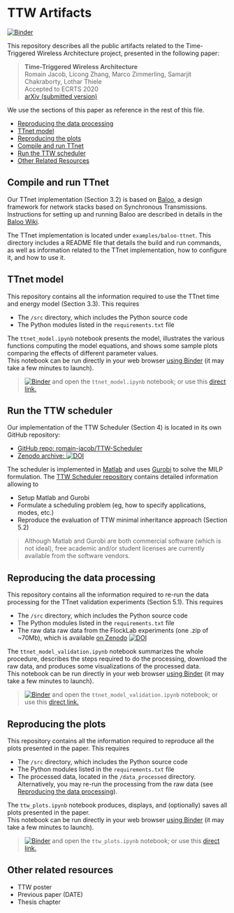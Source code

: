 # TTW Artifacts

[![Binder](https://mybinder.org/badge_logo.svg)](https://mybinder.org/v2/gh/romain-jacob/TTW-Artifacts/master)

This repository describes all the public artifacts related to the Time-Triggered Wireless Architecture project, presented in the following paper:

> **Time-Triggered Wireless Architecture**  
Romain Jacob, Licong Zhang, Marco Zimmerling, Samarjit Chakraborty, Lothar Thiele   
Accepted to ECRTS 2020  
[arXiv (submitted version)](https://arxiv.org/abs/2002.07491)

We use the sections of this paper as reference in the rest of this file.

<!-- TOC depthFrom:2 depthTo:6 withLinks:1 updateOnSave:1 orderedList:0 -->

- [Reproducing the data processing](#reproducing-the-data-processing)
- [TTnet model](#ttnet-model)
- [Reproducing the plots](#reproducing-the-plots)
- [Compile and run TTnet](#compile-and-run-ttnet)
- [Run the TTW scheduler](#run-the-ttw-scheduler)
- [Other Related Resources](#other-related-resources)

<!-- /TOC -->

<!-- ############################################### -->
## Compile and run TTnet
<!-- ############################################### -->

Our TTnet implementation (Section 3.2) is based on [Baloo](https://github.com/ETHZ-TEC/Baloo/tree/master), a design framework for network stacks based on Synchronous Transmissions. Instructions for setting up and running Baloo are described in details in the [Baloo Wiki](https://github.com/ETHZ-TEC/Baloo/wiki).

The TTnet implementation is located under `examples/baloo-ttnet`. This directory includes a README file that details the build and run commands, as well as information related to the TTnet implementation, how to configure it, and how to use it.

<!-- ############################################### -->
## TTnet model
<!-- ############################################### -->

This repository contains all the information required to use the TTnet time and energy model (Section 3.3). This requires
+ The `/src` directory, which includes the Python source code
+ The Python modules listed in the `requirements.txt` file

The `ttnet_model.ipynb` notebook presents the model, illustrates the various functions computing the model equations, and shows some sample plots comparing the effects of different parameter values.  
This notebook can be run directly in your web browser [using Binder](https://mybinder.org/) (it may take a few minutes to launch).

> [![Binder](https://mybinder.org/badge_logo.svg)](https://mybinder.org/v2/gh/romain-jacob/TTW-Artifacts/master) and open the `ttnet_model.ipynb` notebook; or use this
[direct link.](https://mybinder.org/v2/gh/romain-jacob/TTW-Artifacts/master?filepath=.%2Fttnet_model.ipynb)

<!-- ############################################### -->
## Run the TTW scheduler
<!-- ############################################### -->

Our implementation of the TTW Scheduler (Section 4) is located in its own GitHub repository:
+ [GitHub repo: romain-jacob/TTW-Scheduler][ttw_repo]
+ [Zenodo archive: ![DOI](https://zenodo.org/badge/DOI/10.5281/zenodo.3530665.svg)][ttw_zenodo]

The scheduler is implemented in [Matlab][1] and uses [Gurobi][2] to solve the MILP formulation. The [TTW Scheduler repository][ttw_repo] contains detailed information allowing to
+ Setup Matlab and Gurobi
+ Formulate a scheduling problem (eg, how to specify applications, modes, etc.)
+ Reproduce the evaluation of TTW minimal inheritance approach (Section 5.2)

> Although Matlab and Gurobi are both commercial software (which is not ideal), free academic and/or student licenses are currently available from the software vendors.

[1]: https://www.mathworks.com/products/matlab.html
[2]: https://www.gurobi.com/
[ttw_repo]: https://github.com/romain-jacob/TTW-Scheduler
[ttw_zenodo]: https://doi.org/10.5281/zenodo.3530665

<!-- Link and instruction to run the TTW Scheduler (Matlab (with versions) + Gurobi). Check what has been written for the thesis already (I did stuff for DRP, don't remember for TTW) -->


<!-- ############################################### -->
## Reproducing the data processing
<!-- ############################################### -->

This repository contains all the information required to re-run the data processing for the TTnet validation experiments (Section 5.1). This requires
+ The `/src` directory, which includes the Python source code
+ The Python modules listed in the `requirements.txt` file
+ The raw data raw data from the FlockLab experiments (one .zip of ~70Mb), which is available [on Zenodo](https://doi.org/10.5281/zenodo.3530721) [![DOI](https://zenodo.org/badge/DOI/10.5281/zenodo.3530721.svg)](https://doi.org/10.5281/zenodo.3530721)

The `ttnet_model_validation.ipynb` notebook summarizes the whole procedure, describes the steps required to do the processing, download the raw data, and produces some visualizations of the processed data.  
This notebook can be run directly in your web browser [using Binder](https://mybinder.org/) (it may take a few minutes to launch).

> [![Binder](https://mybinder.org/badge_logo.svg)](https://mybinder.org/v2/gh/romain-jacob/TTW-Artifacts/master) and open the `ttnet_model_validation.ipynb` notebook; or use this
[direct link.](https://mybinder.org/v2/gh/romain-jacob/TTW-Artifacts/master?filepath=.%2Fttnet-model-validation.ipynb)


<!-- ############################################### -->
## Reproducing the plots
<!-- ############################################### -->

This repository contains all the information required to reproduce all the plots presented in the paper. This requires
+ The `/src` directory, which includes the Python source code
+ The Python modules listed in the `requirements.txt` file
+ The processed data, located in the `/data_processed` directory. Alternatively, you may re-run the processing from the raw data (see [Reproducing the data processing](#reproducing-the-data-processing)).

The `ttw_plots.ipynb` notebook produces, displays, and (optionally) saves all plots presented in the paper.  
This notebook can be run directly in your web browser [using Binder](https://mybinder.org/) (it may take a few minutes to launch).

> [![Binder](https://mybinder.org/badge_logo.svg)](https://mybinder.org/v2/gh/romain-jacob/TTW-Artifacts/master) and open the `ttw_plots.ipynb` notebook; or use this
[direct link.](https://mybinder.org/v2/gh/romain-jacob/TTW-Artifacts/master?filepath=.%2Fttw_plots.ipynb)


<!-- ############################################### -->
## Other related resources
<!-- ############################################### -->
+ TTW poster
+ Previous paper (DATE)
+ Thesis chapter
